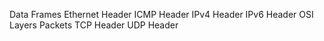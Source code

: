 Data Frames
Ethernet Header
ICMP Header
IPv4 Header
IPv6 Header
OSI Layers
Packets
TCP Header
UDP Header
